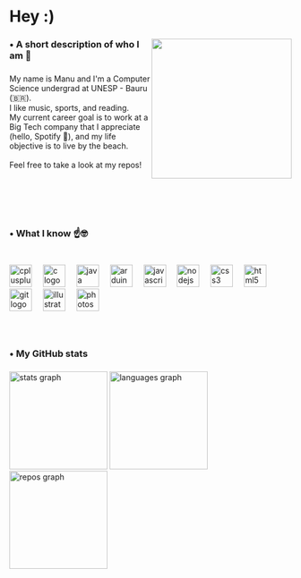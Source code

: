 <h1 align="left">Hey :)</h1>

###

<img align="right" height="250" src="https://media.giphy.com/media/Ju7l5y9osyymQ/giphy.gif"  />

###

<h3 align="left">• A short description of who I am 🤠</h3>

###

<p align="left">My name is Manu and I'm a Computer Science undergrad at UNESP - Bauru (🇧🇷).<br>I like music, sports, and reading.<br>My current career goal is to work at a Big Tech company that I appreciate (hello, Spotify 👋), and my life objective is to live by the beach.<br><br>Feel free to take a look at my repos!</p>

###

<br clear="both">

<h4 align="left"></h4>

###

<br clear="both">

<h3 align="left">• What I know ☝️🤓</h3>

###

<br clear="both">

<div align="left">
  <img src="https://cdn.jsdelivr.net/gh/devicons/devicon/icons/cplusplus/cplusplus-plain.svg" height="40" alt="cplusplus logo"  />
  <img width="12" />
  <img src="https://cdn.jsdelivr.net/gh/devicons/devicon/icons/c/c-plain.svg" height="40" alt="c logo"  />
  <img width="12" />
  <img src="https://cdn.jsdelivr.net/gh/devicons/devicon/icons/java/java-original.svg" height="40" alt="java logo"  />
  <img width="12" />
  <img src="https://cdn.jsdelivr.net/gh/devicons/devicon/icons/arduino/arduino-original.svg" height="40" alt="arduino logo"  />
  <img width="12" />
  <img src="https://cdn.jsdelivr.net/gh/devicons/devicon/icons/javascript/javascript-plain.svg" height="40" alt="javascript logo"  />
  <img width="12" />
  <img src="https://cdn.jsdelivr.net/gh/devicons/devicon/icons/nodejs/nodejs-plain-wordmark.svg" height="40" alt="nodejs logo"  />
  <img width="12" />
  <img src="https://cdn.jsdelivr.net/gh/devicons/devicon/icons/css3/css3-plain-wordmark.svg" height="40" alt="css3 logo"  />
  <img width="12" />
  <img src="https://cdn.jsdelivr.net/gh/devicons/devicon/icons/html5/html5-plain-wordmark.svg" height="40" alt="html5 logo"  />
  <img width="12" />
  <img src="https://cdn.jsdelivr.net/gh/devicons/devicon/icons/git/git-plain-wordmark.svg" height="40" alt="git logo"  />
  <img width="12" />
  <img src="https://cdn.jsdelivr.net/gh/devicons/devicon/icons/illustrator/illustrator-line.svg" height="40" alt="illustrator logo"  />
  <img width="12" />
  <img src="https://cdn.jsdelivr.net/gh/devicons/devicon/icons/photoshop/photoshop-line.svg" height="40" alt="photoshop logo"  />
</div>

###

<br clear="both">

<p align="left"></p>

###

<h3 align="left">• My GitHub stats</h3>

###

<div align="left">
  <img src="https://github-readme-stats.vercel.app/api?username=ManuChristofalo&hide_title=false&hide_rank=true&show_icons=true&include_all_commits=true&count_private=true&disable_animations=false&theme=prussian&locale=en&hide_border=true&order=1&custom_title=General%20Stats%20%F0%9F%AB%A1" height="175" alt="stats graph"  />
  <img src="https://github-readme-stats.vercel.app/api/top-langs?username=ManuChristofalo&locale=en&hide_title=false&layout=compact&card_width=320&langs_count=6&theme=prussian&hide_border=true&order=2&custom_title=Most%20Used%20Languages" height="175" alt="languages graph"  />
  <img src="https://github-contributor-stats.vercel.app/api?username=ManuChristofalo&limit=5&theme=prussian&combine_all_yearly_contributions=true&custom_title=Some%20of%20my%20Repos" height="175" alt="repos graph"  />
</div>

###



<!-- Proudly created with GPRM ( https://gprm.itsvg.in ) -->
